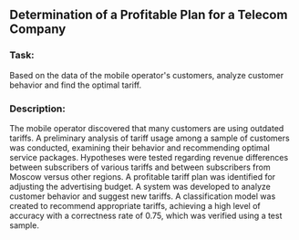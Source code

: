 ## Determination of a Profitable Plan for a Telecom Company

### Task: 
Based on the data of the mobile operator's customers, analyze customer behavior and find the optimal tariff.

### Description:
The mobile operator discovered that many customers are using outdated tariffs. A preliminary analysis of tariff usage among a sample of customers was conducted, examining their behavior and recommending optimal service packages. Hypotheses were tested regarding revenue differences between subscribers of various tariffs and between subscribers from Moscow versus other regions. A profitable tariff plan was identified for adjusting the advertising budget. A system was developed to analyze customer behavior and suggest new tariffs. A classification model was created to recommend appropriate tariffs, achieving a high level of accuracy with a correctness rate of 0.75, which was verified using a test sample.
